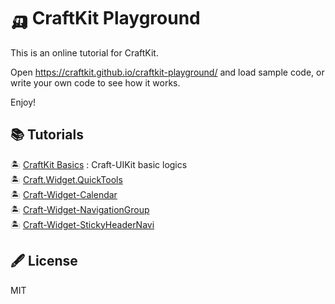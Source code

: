 
# 🛺 CraftKit Playground

This is an online tutorial for CraftKit.

Open https://craftkit.github.io/craftkit-playground/ and load sample code, or write your own code to see how it works. 

Enjoy!

## 📚 Tutorials

🏝 [CraftKit Basics](./tutorials/craft-uikit.md) : Craft-UIKit basic logics  
🏝 [Craft.Widget.QuickTools](./tutorials/craft-widget-quicktools.md)  
🏝 [Craft-Widget-Calendar](./tutorials/craft-widget-calendar.md)  
🏝 [Craft-Widget-NavigationGroup](./tutorials/craft-widget-navigationgroup.md)  
🏝 [Craft-Widget-StickyHeaderNavi](./tutorials/craft-widget-stickyheadernavi.md)  

## 🖋 License

MIT

